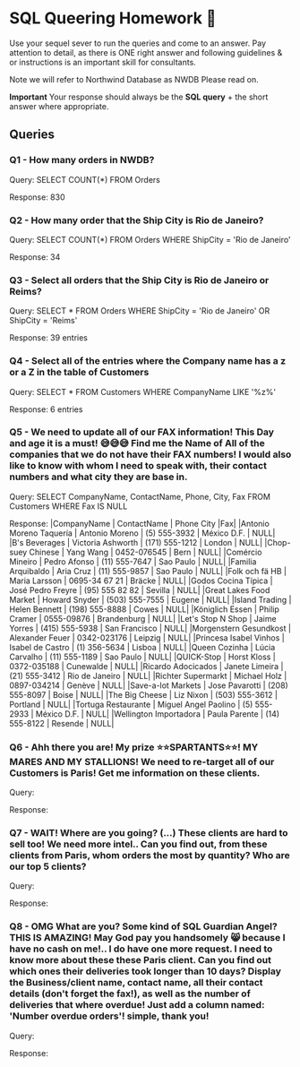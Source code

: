 # SQL Queering Homework :taco:

Use your sequel sever to run the queries and come to an answer.
Pay attention to detail, as there is ONE right answer and following guidelines & or instructions is an important skill for consultants.

Note we will refer to Northwind Database as NWDB
Please read on.

**Important**
Your response should always be the **SQL query** + the short answer where appropriate.

## Queries

### Q1 - How many orders in NWDB?

Query: SELECT COUNT(*) FROM Orders

Response: 830


### Q2 - How many order that the Ship City is Rio de Janeiro?

Query: SELECT COUNT(*) FROM Orders
        WHERE ShipCity = 'Rio de Janeiro'

Response: 34

### Q3 - Select all orders that the Ship City is Rio de Janeiro or Reims?

Query: SELECT * FROM Orders
        WHERE ShipCity = 'Rio de Janeiro' OR ShipCity = 'Reims'

Response: 39 entries

### Q4 - Select all of the entries where the Company name has a z or a Z in the table of Customers

Query: SELECT * FROM Customers
        WHERE CompanyName LIKE '%z%'

Response: 6 entries

### Q5 - We need to update all of our FAX information! This Day and age it is a must! :sweat_smile::sweat_smile::sweat_smile: Find me the Name of All of the companies that we do not have their FAX numbers! I would also like to know with whom I need to speak with, their contact numbers and what city they are base in.

Query: SELECT CompanyName, ContactName, Phone, City, Fax FROM Customers
        WHERE Fax IS NULL


Response:
|CompanyName |	ContactName |	Phone	City	|Fax|
|Antonio Moreno Taquería |	Antonio Moreno |	(5) 555-3932 |	México D.F. |	NULL|
|B's Beverages |	Victoria Ashworth	| (171) 555-1212 |	London |	NULL|
|Chop-suey Chinese |	Yang Wang |	0452-076545 |	Bern |	NULL|
|Comércio Mineiro |	Pedro Afonso |	(11) 555-7647 |	Sao Paulo |	NULL|
|Familia Arquibaldo |	Aria Cruz |	(11) 555-9857 |	Sao Paulo |	NULL|
|Folk och fä HB |	Maria Larsson |	0695-34 67 21 |	Bräcke |	NULL|
|Godos Cocina Típica |	José Pedro Freyre |	(95) 555 82 82 |	Sevilla |	NULL|
|Great Lakes Food Market |	Howard Snyder |	(503) 555-7555 |	Eugene |	NULL|
|Island Trading |	Helen Bennett |	(198) 555-8888 |	Cowes |	NULL|
|Königlich Essen |	Philip Cramer |	0555-09876 |	Brandenburg |	NULL|
|Let's Stop N Shop |	Jaime Yorres |	(415) 555-5938 |	San Francisco |	NULL|
|Morgenstern Gesundkost |	Alexander Feuer |	0342-023176 |	Leipzig |	NULL|
|Princesa Isabel Vinhos |	Isabel de Castro |	(1) 356-5634 |	Lisboa |	NULL|
|Queen Cozinha |	Lúcia Carvalho |	(11) 555-1189 |	Sao Paulo |	NULL|
|QUICK-Stop |	Horst Kloss |	0372-035188 |	Cunewalde |	NULL|
|Ricardo Adocicados |	Janete Limeira |	(21) 555-3412 |	Rio de Janeiro |	NULL|
|Richter Supermarkt |	Michael Holz |	0897-034214 |	Genève |	NULL|
|Save-a-lot Markets |	Jose Pavarotti |	(208) 555-8097 |	Boise |	NULL|
|The Big Cheese |	Liz Nixon |	(503) 555-3612 |	Portland |	NULL|
|Tortuga Restaurante |	Miguel Angel Paolino |	(5) 555-2933 |	México D.F. |	NULL|
|Wellington Importadora |	Paula Parente |	(14) 555-8122 |	Resende |	NULL|

### Q6 - Ahh there you are! My prize :star::star:SPARTANTS:star::star:! MY MARES AND MY STALLIONS! We need to re-target all of our Customers is Paris! Get me information on these clients.

Query:

Response:

### Q7 - WAIT! Where are you going? (...) These clients are hard to sell too! We need more intel.. Can you find out, from these clients from Paris, whom orders the most by quantity? Who are our top 5 clients?  

Query:

Response:

### Q8 - OMG What are you? Some kind of SQL Guardian Angel? THIS IS AMAZING! May God pay you handsomely :smile_cat: because I have no cash on me!..  I do have one more request. I need to know more about these these Paris client. Can you find out which ones their deliveries took longer than 10 days? Display the Business/client name, contact name, all their contact details (don't forget the fax!), as well as the number of deliveries that where overdue! Just add a column named: 'Number overdue orders'! simple, thank you!

Query:

Response:
